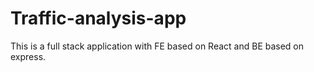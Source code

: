 # Traffic-analysis-app
This is a full stack application with  FE based on React and BE based on express.
